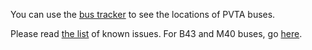 You can use the [bus tracker][track] to see the locations of PVTA buses.  

Please read [the list][issues] of known issues. For B43 and M40 buses, go [here][ntrack].

[ntrack]: http://ntf.pvta.com:81/InfoPoint
[track]: http://uts.pvta.com:81/InfoPoint
[cpvta]: http://www.pvta.com/contact.php
[issues]: bus_tracker_issues.html